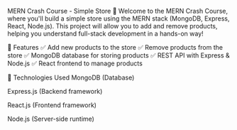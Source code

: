 MERN Crash Course - Simple Store 🛒
Welcome to the MERN Crash Course, where you'll build a simple store using the MERN stack (MongoDB, Express, React, Node.js). This project will allow you to add and remove products, helping you understand full-stack development in a hands-on way!

📌 Features
✅ Add new products to the store
✅ Remove products from the store
✅ MongoDB database for storing products
✅ REST API with Express & Node.js
✅ React frontend to manage products

🚀 Technologies Used
MongoDB (Database)

Express.js (Backend framework)

React.js (Frontend framework)

Node.js (Server-side runtime)


